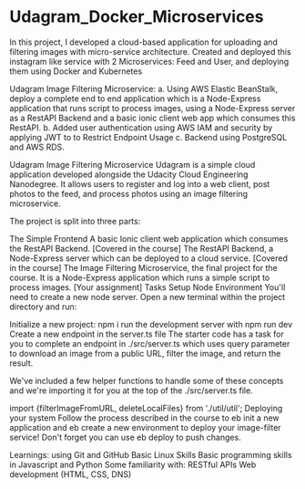 # Udagram_Docker_Microservices
In this project, I developed a cloud-based application for uploading and filtering images with micro-service architecture.
Created and deployed this instagram like service with 2 Microservices: Feed and User, and deploying them using Docker and Kubernetes

Udagram Image Filtering Microservice:
a. Using AWS Elastic BeanStalk, deploy a complete end to end application which is a Node-Express application that runs script to process images, using a Node-Express server as a RestAPI Backend and a basic ionic client web app which consumes this RestAPI.
b. Added user authentication using AWS IAM and security by applying JWT to to Restrict Endpoint Usage
c. Backend using PostgreSQL and AWS RDS.

Udagram Image Filtering Microservice
Udagram is a simple cloud application developed alongside the Udacity Cloud Engineering Nanodegree. It allows users to register and log into a web client, post photos to the feed, and process photos using an image filtering microservice.

The project is split into three parts:

The Simple Frontend A basic Ionic client web application which consumes the RestAPI Backend. [Covered in the course]
The RestAPI Backend, a Node-Express server which can be deployed to a cloud service. [Covered in the course]
The Image Filtering Microservice, the final project for the course. It is a Node-Express application which runs a simple script to process images. [Your assignment]
Tasks
Setup Node Environment
You'll need to create a new node server. Open a new terminal within the project directory and run:

Initialize a new project: npm i
run the development server with npm run dev
Create a new endpoint in the server.ts file
The starter code has a task for you to complete an endpoint in ./src/server.ts which uses query parameter to download an image from a public URL, filter the image, and return the result.

We've included a few helper functions to handle some of these concepts and we're importing it for you at the top of the ./src/server.ts file.

import {filterImageFromURL, deleteLocalFiles} from './util/util';
Deploying your system
Follow the process described in the course to eb init a new application and eb create a new environment to deploy your image-filter service! Don't forget you can use eb deploy to push changes.

Learnings: 
using Git and GitHub
Basic Linux Skills
Basic programming skills in Javascript and Python
Some familiarity with:
RESTful APIs
Web development (HTML, CSS, DNS)
